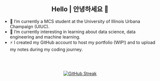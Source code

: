 <h2 align="center"> Hello | 안녕하세요 👋</h2>

- 🔭 I’m currently a MCS student at the University of Illinois Urbana Champaign (UIUC).
- 🌱 I’m currently interesting in learning about data science, data engineering and machine learning.
- ⚡ I created my GitHub account to host my portfolio (WIP!) and to upload my notes during my coding journey.

<br/><br/>

<!--START_SECTION:activity-->
<p align="center"><a href="https://git.io/streak-stats"><img src="https://streak-stats.demolab.com?user=Henesys&amp;theme=dark&amp;locale=ko&amp;date_format=j%20M%5B%20Y%5D&amp;mode=weekly" alt="GitHub Streak"></a></p>
<!--END_SECTION:activity-->
